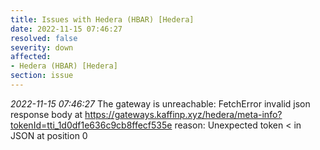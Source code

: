 ```yaml
---
title: Issues with Hedera (HBAR) [Hedera]
date: 2022-11-15 07:46:27
resolved: false
severity: down
affected:
- Hedera (HBAR) [Hedera]
section: issue
---
```


*2022-11-15 07:46:27* The gateway is unreachable: FetchError invalid json response body at https://gateways.kaffinp.xyz/hedera/meta-info?tokenId=tti_1d0df1e636c9cb8ffecf535e reason: Unexpected token < in JSON at position 0